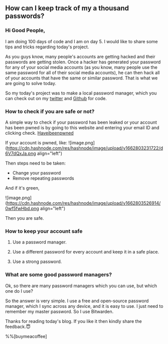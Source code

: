 ## How can I keep track of my a thousand passwords?

### Hi Good People,
I am doing 100 days of code and I am on day 5.
I would like to share some tips and tricks regarding today's project.

As you guys know, many people's accounts are getting hacked and their passwords are getting stolen.
Once a hacker has generated your password for any of your social media accounts (as you know, many people use the same password for all of their social media accounts), he can then hack all of your accounts that have the same or similar password. That is what we are going to solve today.

So my today's project was to make a local password manager, which you can check out on my [twitter](https://twitter.com/ashsuper18/status/1568647780176117763) and [Github](https://github.com/ashsuper18/100DaysOfCode) for code.

### How to check if you are safe or not?

A simple way to check if your password has been leaked or your account has been pwned is by going to this website and entering your email ID and clicking check. [Haveibeenpwned](https://haveibeenpwned.com/)

If your account is pwned,
like: 
![image.png](https://cdn.hashnode.com/res/hashnode/image/upload/v1662803231722/d6V7dQxJa.png align="left")

Then steps need to be taken:

- Change your password 
- Remove repeating passwords

And if it's green, 

![image.png](https://cdn.hashnode.com/res/hashnode/image/upload/v1662803526914/0wf5fwHbd.png align="left")

Then you are safe.


### How to keep your account safe

1.  Use a password manager.

1.  Use a different password for every account and keep it in a safe place. 

1. Use a strong password.

### What are some good password managers?

Ok, so there are many password managers which you can use, but which one do I use? 

So the answer is very simple. I use a free and open-source password manager, which I sync across any device, and it is easy to use. 
I just need to remember my master password.
So I use Bitwarden.

Thanks for reading today's blog. 
If you like it then kindly share the feedback.😇

%%[buymeacoffee]





